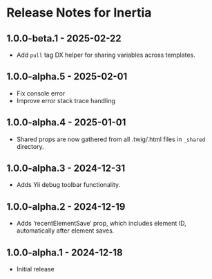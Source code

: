 # Release Notes for Inertia

## 1.0.0-beta.1 - 2025-02-22

- Add `pull` tag DX helper for sharing variables across templates.

## 1.0.0-alpha.5 - 2025-02-01

- Fix console error
- Improve error stack trace handling

## 1.0.0-alpha.4 - 2025-01-01

- Shared props are now gathered from all .twig/.html files in `_shared` directory.

## 1.0.0-alpha.3 - 2024-12-31

- Adds Yii debug toolbar functionality.

## 1.0.0-alpha.2 - 2024-12-19

- Adds ‘recentElementSave’ prop, which includes element ID, automatically after element saves.

## 1.0.0-alpha.1 - 2024-12-18

- Initial release
